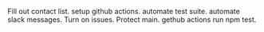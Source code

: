 Fill out contact list.
setup github actions.
automate test suite. 
automate slack messages.
Turn on issues.
Protect main.
gethub actions run npm test.